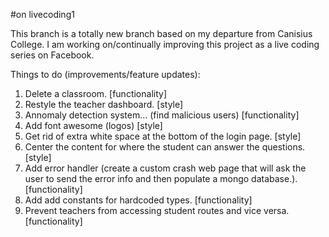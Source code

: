 #on livecoding1

This branch is a totally new branch based on my departure from Canisius College. I am working on/continually improving this project as a live coding series on Facebook.

Things to do (improvements/feature updates):

1. Delete a classroom. [functionality]
2. Restyle the teacher dashboard. [style]
3. Annomaly detection system... (find malicious users) [functionality]
4. Add font awesome (logos) [style]
5. Get rid of extra white space at the bottom of the login page. [style]
6. Center the content for where the student can answer the questions. [style]
7. Add error handler (create a custom crash web page that will ask the user to send the error info and then populate a mongo database.). [functionality]
8. Add add constants for hardcoded types. [functionality]
9. Prevent teachers from accessing student routes and vice versa. [functionality]
